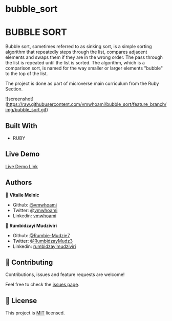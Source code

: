 # bubble_sort
# BUBBLE SORT

Bubble sort, sometimes referred to as sinking sort, is a simple sorting algorithm that repeatedly steps through the list, compares adjacent elements and swaps them if they are in the wrong order. The pass through the list is repeated until the list is sorted. The algorithm, which is a comparison sort, is named for the way smaller or larger elements "bubble" to the top of the list.

The project is done as part of microverse main curriculum from the Ruby Section.

![screenshot] (https://raw.githubusercontent.com/vmwhoami/bubble_sort/feature_branch/img/bubble_sort.gif)

## Built With

- RUBY

## Live Demo 

[Live Demo Link](https://repl.it/@rumbiedee/bubblesort#bubble_sort_by.rb)

## Authors

👤 **Vitalie Melnic**

- Github: [@vmwhoami](https://github.com/vmwhoami)
- Twitter: [@vmwhoami](https://twitter.com/vmwhoami)
- Linkedin: [vmwhoami](https://linkedin.com/in/vitalie-melnic-5802198a/)

👤 **Rumbidzayi Mudziviri**

- Github: [@Rumbie-Mudzie7](https://github.com/Rumbie-Mudzie7)
- Twitter: [@RumbidzayMudz3](https://twitter.com/RumbidzayMudz3)
- Linkedin: [rumbidzayimudziviri](https://www.linkedin.com/in/rumbidzayi-mudziviri-792b4b85/)

## 🤝 Contributing

Contributions, issues and feature requests are welcome!

Feel free to check the [issues page](issues/).

## 📝 License

This project is [MIT](lic.url) licensed.